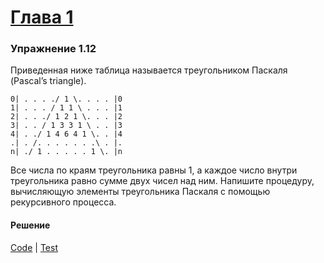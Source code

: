 # [Глава 1](../index.md#Глава-1-Построение-абстракций-с-помощью-процедур)

### Упражнение 1.12
Приведенная ниже таблица называется треугольником Паскаля (Pascal’s triangle).

```
0| . . . ./ 1 \. . . . |0
1| . . . / 1 1 \ . . . |1
2| . . ./ 1 2 1 \. . . |2
3| . . / 1 3 3 1 \ . . |3
4| . ./ 1 4 6 4 1 \. . |4
.| . /. . . . . . .\ . |.
n| ./ 1 . . . . . 1 \. |n
```
Все числа по краям треугольника равны 1, а каждое число внутри треугольника равно сумме двух чисел над ним. Напишите процедуру, вычисляющую элементы треугольника Паскаля с помощью рекурсивного процесса.

#### Решение
[Code](../src/sicp/chapter01/1_12.clj) | [Test](../test/sicp/chapter01/1_12_test.clj)
